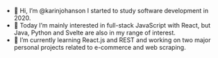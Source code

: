 - 👋 Hi, I’m @karinjohanson
I started to study software development in 2020.
- 👀 Today I’m mainly interested in full-stack JavaScript with React, but Java, Python and Svelte are also in my range of interest.
- 🌱 I’m currently learning React.js and REST and working on two major personal projects related to e-commerce and web scraping.
<!---
- 💞️ I’m looking to collaborate on 
- 📫 How to reach me ...
--->
<!---
karinjohanson/karinjohanson is a ✨ special ✨ repository because its `README.md` (this file) appears on your GitHub profile.
You can click the Preview link to take a look at your changes.
--->
